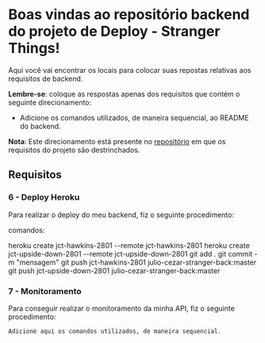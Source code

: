 # Boas vindas ao repositório backend do projeto de Deploy - Stranger Things!

Aqui você vai encontrar os locais para colocar suas repostas relativas aos requisitos de backend.

**Lembre-se**: coloque as respostas apenas dos requisitos que contém o seguinte direcionamento:

  - Adicione os comandos utilizados, de maneira sequencial, ao README do backend.

**Nota**: Este direcionamento está presente no [repositório](https://github.com/tryber/sd-02-project-stranger-things) em que os requisitos do projeto são destrinchados.

## Requisitos

### 6 - Deploy Heroku

Para realizar o deploy do meu backend, fiz o seguinte procedimento:

comandos:

heroku create jct-hawkins-2801 --remote jct-hawkins-2801
heroku create jct-upside-down-2801 --remote jct-upside-down-2801
git add .
git commit -m "mensagem"
git push jct-hawkins-2801 julio-cezar-stranger-back:master
git push jct-upside-down-2801 julio-cezar-stranger-back:master

### 7 - Monitoramento

Para conseguir realizar o monitoramento da minha API, fiz o seguinte procedimento:

`Adicione aqui os comandos utilizados, de maneira sequencial.`
